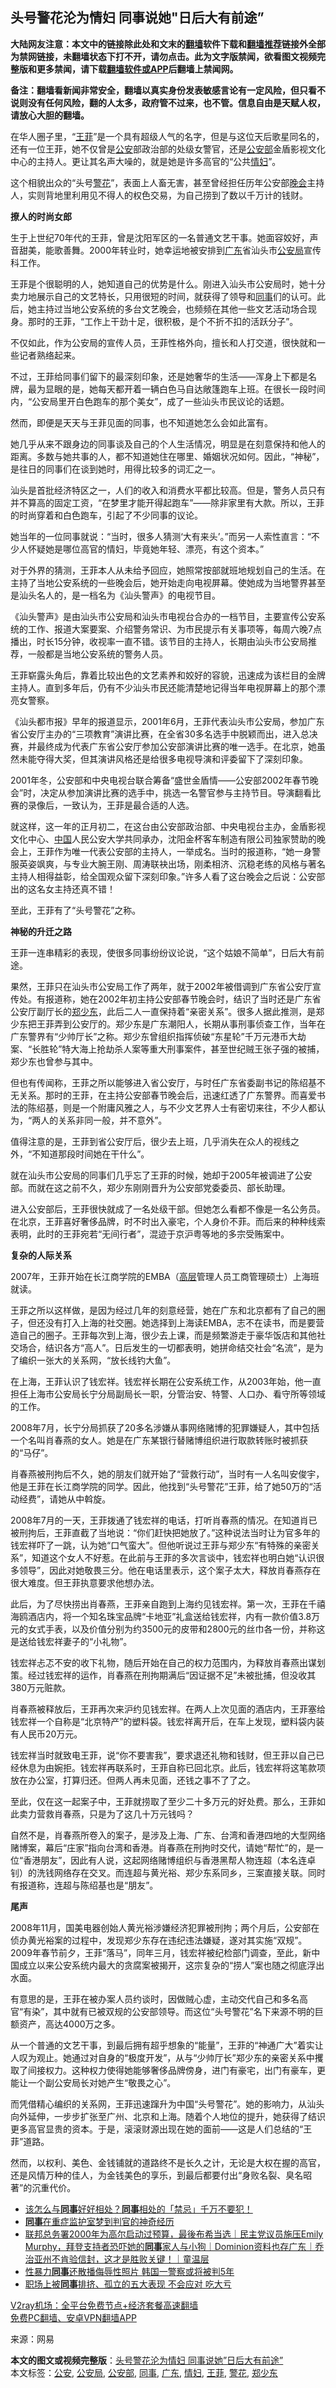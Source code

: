  <h2>头号警花沦为情妇 同事说她"日后大有前途”</h2> <p class="notice"><b>大陆网友注意：本文中的链接除此处和文末的<a href="https://github.com/bannedbook/fanqiang" >翻墙</a>软件下载和<a href="https://github.com/killgcd/justmysocks/blob/master/README.md">翻墙推荐</a>链接外全部为禁网链接，未翻墙状态下打不开，请勿点击。此为文字版禁闻，欲看图文视频完整版和更多禁闻，请下载<a href="https://github.com/bannedbook/fanqiang">翻墙软件或APP</a>后翻墙上禁闻网。</p><p>备注：翻墙看新闻非常安全，翻墙以真实身份发表敏感言论有一定风险，但只看不说则没有任何风险，翻的人太多，政府管不过来，也不管。信息自由是天赋人权，请放心大胆的翻墙。</b></p>  <div class="entry"> <p>在华人圈子里，“<a href="https://www.bannedbook.org/bnews/tag/%e7%8e%8b%e8%8f%b2/" class="st_tag internal_tag" rel="tag" title="标签 王菲 下的日志">王菲</a>”是一个具有超级人气的名字，但是与这位天后歌星同名的，还有一位王菲，她不仅曾是<a href="https://www.bannedbook.org/bnews/tag/%e5%85%ac%e5%ae%89/" class="st_tag internal_tag" rel="tag" title="标签 公安 下的日志">公安</a>部政治部的处级女警官，还是<a href="https://www.bannedbook.org/bnews/tag/%e5%85%ac%e5%ae%89%e9%83%a8/" class="st_tag internal_tag" rel="tag" title="标签 公安部 下的日志">公安部</a>金盾影视文化中心的主持人。更让其名声大噪的，就是她是许多高官的“公共<a href="https://www.bannedbook.org/bnews/tag/%e6%83%85%e5%a6%87/" class="st_tag internal_tag" rel="tag" title="标签 情妇 下的日志">情妇</a>”。</p> <p>这个相貌出众的“头号<a href="https://www.bannedbook.org/bnews/tag/%e8%ad%a6%e8%8a%b1/" class="st_tag internal_tag" rel="tag" title="标签 警花 下的日志">警花</a>”，表面上人畜无害，甚至曾经担任历年公安部<span class='wp_keywordlink_affiliate'><a href="https://zh-cn.shenyunperformingarts.org/" title="晚会" target="_blank">晚会</a></span>主持人，实则背地里利用见不得人的权色交易，为自己捞到了数以千万计的钱财。</p> <p><strong>撩人的时尚女郎</strong></p> <p>生于上世纪70年代的王菲，曾是沈阳军区的一名普通文艺干事。她面容姣好，声音甜美，能歌善舞。2000年转业时，她幸运地被安排到<a href="https://www.bannedbook.org/bnews/tag/%e5%b9%bf%e4%b8%9c/" class="st_tag internal_tag" rel="tag" title="标签 广东 下的日志">广东</a>省汕头市<a href="https://www.bannedbook.org/bnews/tag/%e5%85%ac%e5%ae%89%e5%b1%80/" class="st_tag internal_tag" rel="tag" title="标签 公安局 下的日志">公安局</a>宣传科工作。</p> <p>王菲是个很聪明的人，她知道自己的优势是什么。刚进入汕头市公安局时，她十分卖力地展示自己的文艺特长，只用很短的时间，就获得了领导和<a href="https://www.bannedbook.org/bnews/tag/%E5%90%8C%E4%BA%8B/" class="st_tag internal_tag" rel="tag" title="标签 同事 下的日志">同事</a>们的认可。此后，她主持过当地公安系统的多台文艺晚会，也频频在其他一些文艺活动场合现身。那时的王菲，“工作上干劲十足，很积极，是个不折不扣的活跃分子”。</p> <p>不仅如此，作为公安局的宣传人员，王菲性格外向，擅长和人打交道，很快就和一些记者熟络起来。</p> <p>不过，王菲给同事们留下的最深刻印象，还是她奢华的生活——浑身上下都是名牌，最为显眼的是，她每天都开着一辆白色马自达敞篷跑车上班。在很长一段时间内，“公安局里开白色跑车的那个美女”，成了一些汕头市民议论的话题。</p> <p>然而，即便是天天与王菲见面的同事，也不知道她怎么会如此富有。</p> <p>她几乎从来不跟身边的同事谈及自己的个人生活情况，明显是在刻意保持和他人的距离。多数与她共事的人，都不知道她住在哪里、婚姻状况如何。因此，“神秘”，是往日的同事们在谈到她时，用得比较多的词汇之一。</p> <p>汕头是首批经济特区之一，人们的收入和消费水平都比较高。但是，警务人员只有并不算高的固定工资，“在梦里才能开得起跑车”——除非家里有大款。所以，王菲的时尚穿着和白色跑车，引起了不少同事的议论。</p> <p>她当年的一位同事就说：“当时，很多人猜测‘大有来头’。”而另一人索性直言：“不少人怀疑她是哪位高官的情妇，毕竟她年轻、漂亮，有这个资本。”</p>  <p>对于外界的猜测，王菲本人从未给予回应，她照常按部就班地规划自己的生活。在主持了当地公安系统的一些晚会后，她开始走向电视屏幕。使她成为当地警界甚至是汕头名人的，是一档名为《汕头警声》的电视节目。</p> <p>《汕头警声》是由汕头市公安局和汕头市电视台合办的一档节目，主要宣传公安系统的工作、报道大案要案、介绍警务常识、为市民提示有关事项等，每周六晚7点播出，时长15分钟，收视率一直不错。该节目的主持人，长期由汕头市公安局推荐，一般都是当地公安系统的警务人员。</p> <p>王菲崭露头角后，靠着比较出色的文艺素养和姣好的容貌，迅速成为该栏目的金牌主持人。直到多年后，仍有不少汕头市民还能清楚地记得当年电视屏幕上的那个漂亮女警察。</p> <p>《汕头都市报》早年的报道显示，2001年6月，王菲代表汕头市公安局，参加广东省公安厅主办的“三项教育”演讲比赛，在全省30多名选手中脱颖而出，进入总决赛，并最终成为代表广东省公安厅参加公安部演讲比赛的唯一选手。在北京，她虽然未能夺得大奖，但其演讲风格还是给很多电视导演和评委留下了深刻印象。</p> <p>2001年冬，公安部和中央电视台联合筹备“盛世金盾情——公安部2002年春节晚会”时，决定从参加演讲比赛的选手中，挑选一名警官参与主持节目。导演翻看比赛的录像后，一致认为，王菲是最合适的人选。</p> <p>就这样，这一年的正月初二，在这台由公安部政治部、中央电视台主办，金盾影视文化中心、<span class='wp_keywordlink_affiliate'><a href="https://www.bannedbook.org/" title="中国" target="_blank">中国</a></span>人民公安大学共同承办，沈阳金杯客车制造有限公司独家赞助的晚会上，王菲作为唯一代表公安部的主持人，一举成名。当时的报道称，“她一身警服英姿飒爽，与专业大腕王刚、周涛联袂出场，刚柔相济、沉稳老练的风格与著名主持人相得益彰，给全国观众留下深刻印象。”许多人看了这台晚会之后说：公安部出的这名女主持还真不错！</p> <p>至此，王菲有了“头号警花”之称。</p> <p><strong>神秘的升迁之路</strong></p> <p>王菲一连串精彩的表现，使很多同事纷纷议论说，“这个姑娘不简单”，日后大有前途。</p> <p>果然，王菲只在汕头市公安局工作了两年，就于2002年被借调到广东省公安厅宣传处。有报道称，她在2002年初主持公安部春节晚会时，结识了当时还是广东省公安厅副厅长的<a href="https://www.bannedbook.org/bnews/tag/%e9%83%91%e5%b0%91%e4%b8%9c/" class="st_tag internal_tag" rel="tag" title="标签 郑少东 下的日志">郑少东</a>，此后二人一直保持着“亲密关系”。很多人据此推测，是郑少东把王菲弄到公安厅的。郑少东是广东潮阳人，长期从事刑事侦查工作，当年在广东警界有“少帅厅长”之称。郑少东曾组织指挥侦破“东星轮”千万元港币大劫案、“长胜轮”特大海上抢劫杀人案等重大刑事案件，甚至世纪贼王张子强的被捕，郑少东也曾参与其中。</p> <p>但也有传闻称，王菲之所以能够进入省公安厅，与时任广东省委副书记的陈绍基不无关系。那时的王菲，在主持公安部春节晚会后，迅速红透了广东警界。而喜爱书法的陈绍基，则是一个附庸风雅之人，与不少文艺界人士有密切来往，不少人都认为，“两人的关系非同一般，并不意外”。</p>  <p>值得注意的是，王菲到省公安厅后，很少去上班，几乎消失在众人的视线之外，“不知道那段时间她在干什么”。</p> <p>就在汕头市公安局的同事们几乎忘了王菲的时候，她却于2005年被调进了公安部。而就在这之前不久，郑少东刚刚晋升为公安部党委委员、部长助理。</p> <p>进入公安部后，王菲很快就成了一名处级干部。但她怎么看都不像是一名公务员。在北京，王菲喜好奢侈品牌，时不时出入豪宅，个人身价不菲。而后来的种种线索表明，此时的王菲宛若“无间行者”，混迹于京沪粤等地的多宗受贿案中。</p> <p><strong>复杂的人际关系</strong></p> <p>2007年，王菲开始在长江商学院的EMBA（<span class='wp_keywordlink_affiliate'><a href="https://www.bannedbook.org/bnews/ccpdope/" title="中共高层内幕" target="_blank">高层</a></span>管理人员工商管理硕士）上海班就读。</p> <p>王菲之所以这样做，是因为经过几年的刻意经营，她在广东和北京都有了自己的圈子，但还没有打入上海的社交圈。她选择到上海读EMBA，志不在读书，而是要营造自己的圈子。王菲每次到上海，很少去上课，而是频繁游走于豪华饭店和其他社交场合，结识各方“高人”。日后发生的一切都表明，她拼命结交社会“名流”，是为了编织一张大的关系网，“放长线钓大鱼”。</p> <p>在上海，王菲认识了钱宏祥。钱宏祥长期在公安系统工作，从2003年始，他一直担任上海市公安局长宁分局副局长一职，分管治安、特警、人口办、看守所等领域的工作。</p> <p>2008年7月，长宁分局抓获了20多名涉嫌从事网络赌博的犯罪嫌疑人，其中包括一个名叫肖春燕的女人。她是在广东某银行替赌博组织进行取款转账时被抓获的“马仔”。</p> <p>肖春燕被刑拘后不久，她的朋友们就开始了“营救行动”，当时有一人名叫安俊宇，他是王菲在长江商学院的同学。因此，他找到“头号警花”王菲，给了她50万的“活动经费”，请她从中斡旋。</p> <p>2008年7月的一天，王菲拨通了钱宏祥的电话，打听肖春燕的情况。在知道肖已被刑拘后，王菲直截了当地说：“你们赶快把她放了。”这种说法当时让为官多年的钱宏祥吓了一跳，认为她“口气蛮大”。但他听说过王菲与郑少东“有特殊的亲密关系”，知道这个女人不好惹。在此前与王菲的多次言谈中，钱宏祥也明白她“认识很多领导”，因此对她敬畏三分。他在电话里表示，这个案子太大，释放肖春燕存在很大难度。但王菲执意要求他想办法。</p> <p>此后，为了尽快捞出肖春燕，王菲亲自跑到上海约见钱宏祥。第一次，王菲在千禧海鸥酒店内，将一个知名珠宝品牌“卡地亚”礼盒送给钱宏祥，内有一款价值3.8万元的女式手表，以及价值分别为约3500元的皮带和2800元的丝巾各一份，并称这是送给钱宏祥妻子的“小礼物”。</p>  <p>钱宏祥忐忑不安的收下礼物，随后开始在自己的权力范围内，为释放肖春燕出谋划策。经过钱宏祥的运作，肖春燕在刑拘期满后“因证据不足”未被批捕，但没收其380万元赃款。</p> <p>肖春燕被释放后，王菲再次来沪约见钱宏祥。在两人上次见面的酒店内，王菲塞给钱宏祥一个自称是“北京特产”的塑料袋。钱宏祥离开后，在车上发现，塑料袋内装有人民币20万元。</p> <p>钱宏祥当时就致电王菲，说“你不要害我”，要求退还礼物和钱财，但王菲以自己已经休息为由婉拒。钱宏祥再联系时，王菲自称已回北京。此后，钱宏祥将这笔款项放在办公室，打算归还。但两人再未见面，还钱之事不了了之。</p> <p>至此，仅在这一起案子中，王菲就捞取了至少二十多万元的好处费。那么，王菲如此卖力营救肖春燕，只是为了这几十万元钱吗？</p> <p>自然不是，肖春燕所卷入的案子，是涉及上海、广东、台湾和香港四地的大型网络赌博案，幕后“庄家”指向台湾和香港。肖春燕在刑拘时交代，请她“帮忙”的，是一位“香港朋友”，因此有人说，这起网络赌博组织与香港黑帮人物连超（本名连卓钊）的洗钱网络存在交叉。而连超与黄光裕、郑少东系同乡，三案直接关联。同时有报道称，连超与陈绍基也是“朋友”。</p> <p><strong>尾声</strong></p> <p>2008年11月，国美电器创始人黄光裕涉嫌经济犯罪被刑拘；两个月后，公安部在侦办黄光裕案的过程中，发现郑少东存在违纪违法嫌疑，遂对其实施“双规”。2009年春节前夕，王菲“落马”，同年三月，钱宏祥被纪检部门调查，至此，新中国成立以来公安系统内最大的贪腐案被揭开，这宗复杂的“捞人”案也随之彻底浮出水面。</p> <p>有意思的是，王菲在被办案人员约谈时，因做贼心虚，主动交代自己和多名高官“有染”，其中就有已被双规的公安部领导。而这位“头号警花”名下来源不明的巨额资产，高达4000万之多。</p> <p>从一个普通的文艺干事，到最后拥有超乎想象的“能量”，王菲的“神通广大”着实让人叹为观止。她通过对自身的“极度开发”，从与“少帅厅长”郑少东的亲密关系中攫取了间接权力。这种权力使得她能够奢侈品牌傍身，进门有豪宅，出门有豪车，更能让一个副公安局长对她产生“敬畏之心”。</p> <p>而凭借精心编织的关系网，王菲迅速蹿升为中国“头号警花”。她的影响力，从汕头向外延伸，一步步扩张至广州、北京和上海。随着个人地位的提升，她获得了结识更多高官显贵的资本。于是，滚滚财源出现在她的面前——这是人们总结的“王菲”道路。</p> <p>然而，以权利、美色、金钱铺就的道路终不是长久之计，无论是大权在握的高官，还是风情万种的佳人，为金钱美色的享乐，到最后都要付出“身败名裂、臭名昭著”的沉重代价。</p>  <ul class='op-related-articles' title='相关阅读'> <li><a href='https://www.bannedbook.org/bnews/lifebaike/20201128/1438436.html' target='_blank'>该怎么与<b>同事</b>好好相处？<b>同事</b>相处的「禁忌」千万不要犯！</a></li> <li><a href='https://www.bannedbook.org/bnews/aomi/life/20201128/1438231.html' target='_blank'><b>同事</b>在重症监护室梦到判官的神奇经历</a></li> <li><a href='https://www.bannedbook.org/bnews/taiwannews/20201125/1436958.html' target='_blank'>联邦总务署2000年为高尔启动过预算，最後布希当选｜民主党议员施压Emily Murphy，拜登支持者恐吓她的<b>同事</b>家人与小狗｜Dominion资料也存广东｜乔治亚州不肯验信封，这才是胜败关键！｜童温层</a></li> <li><a href='https://www.bannedbook.org/bnews/baitai/20201116/1431791.html' target='_blank'>性暴力<b>同事</b>还散播侮辱性照片 韩国一警察或将被判5年</a></li> <li><a href='https://www.bannedbook.org/bnews/lifebaike/20201114/1430992.html' target='_blank'>职场上被<b>同事</b>排挤、孤立的五大表现 不会应对 吃大亏</a></li> </ul> <p class="texttj"> <a href="https://www.bannedbook.org/forum23/topic22702.html" target="_blank">V2ray机场：全平台免费节点+经济套餐高速翻墙</a><br/> <a href="https://github.com/bannedbook/fanqiang/wiki/%E7%A6%81%E9%97%BB%E7%BD%91%E5%AE%89%E5%8D%93%E7%BF%BB%E5%A2%99%E6%96%B0%E9%97%BBAPP" target="_blank">免费PC翻墙、安卓VPN翻墙APP</a></p><p> 来源：网易 </p><a name='sharetosocial'></a>       <div><b>本文的图文或视频完整版</b>：<a href='https://www.bannedbook.org/bnews/comments/20201129/1439011.html'>头号警花沦为情妇 同事说她&#8221;日后大有前途”</a></div>  </div><!--END ENTRY--> <div class="postfooter"> <div>本文标签：<a href="https://www.bannedbook.org/bnews/tag/%e5%85%ac%e5%ae%89/" rel="tag">公安</a>, <a href="https://www.bannedbook.org/bnews/tag/%e5%85%ac%e5%ae%89%e5%b1%80/" rel="tag">公安局</a>, <a href="https://www.bannedbook.org/bnews/tag/%e5%85%ac%e5%ae%89%e9%83%a8/" rel="tag">公安部</a>, <a href="https://www.bannedbook.org/bnews/tag/%E5%90%8C%E4%BA%8B/" rel="tag">同事</a>, <a href="https://www.bannedbook.org/bnews/tag/%e5%b9%bf%e4%b8%9c/" rel="tag">广东</a>, <a href="https://www.bannedbook.org/bnews/tag/%e6%83%85%e5%a6%87/" rel="tag">情妇</a>, <a href="https://www.bannedbook.org/bnews/tag/%e7%8e%8b%e8%8f%b2/" rel="tag">王菲</a>, <a href="https://www.bannedbook.org/bnews/tag/%e8%ad%a6%e8%8a%b1/" rel="tag">警花</a>, <a href="https://www.bannedbook.org/bnews/tag/%e9%83%91%e5%b0%91%e4%b8%9c/" rel="tag">郑少东</a></div>  </div><!--END POSTFOOTER--> 